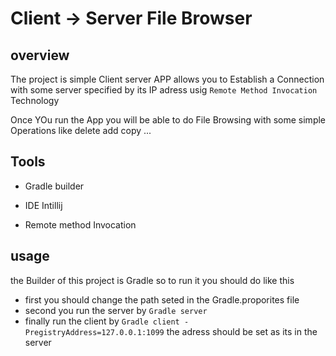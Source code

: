 # Client -> Server File Browser

## overview
The project is simple Client server APP allows you to Establish a Connection 
with some server specified by its IP adress  usig `Remote Method Invocation` Technology

Once YOu run the App you will be able to do File Browsing with some simple 
Operations like delete add copy ... 

## Tools
* Gradle builder
 
* IDE Intillij

* Remote method Invocation
## usage
 the Builder of this project is Gradle so to run it you should do like this
 
 * first you should change the path seted in the Gradle.proporites file 
 * second you run the server  by `Gradle server`
 * finally run the client by `Gradle client -PregistryAddress=127.0.0.1:1099` the adress should be set as its in the server